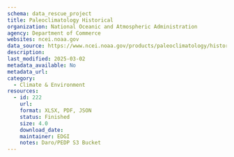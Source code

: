 ```yaml
---
schema: data_rescue_project 
title: Paleoclimatology Historical
organization: National Oceanic and Atmospheric Administration
agency: Department of Commerce
websites: ncei.noaa.gov
data_source: https://www.ncei.noaa.gov/products/paleoclimatology/historical
description: 
last_modified: 2025-03-02
metadata_available: No
metadata_url: 
category:
  - Climate & Environment 
resources:
  - id: 222
    url: 
    format: XLSX, PDF, JSON
    status: Finished
    size: 4.0
    download_date: 
    maintainer: EDGI
    notes: Daro/PEDP S3 Bucket
---
```

